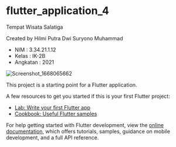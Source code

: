 # flutter_application_4

Tempat Wisata Salatiga

Created by Hilmi Putra Dwi Suryono Muhammad
- NIM : 3.34.21.1.12
- Kelas : IK-2B
- Angkatan : 2021

![Screenshot_1668065662](https://user-images.githubusercontent.com/117274670/201028172-57a11538-70d0-4df2-a515-3c857178cea0.png)

This project is a starting point for a Flutter application.

A few resources to get you started if this is your first Flutter project:

- [Lab: Write your first Flutter app](https://docs.flutter.dev/get-started/codelab)
- [Cookbook: Useful Flutter samples](https://docs.flutter.dev/cookbook)

For help getting started with Flutter development, view the
[online documentation](https://docs.flutter.dev/), which offers tutorials,
samples, guidance on mobile development, and a full API reference.

